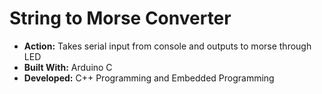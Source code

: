# String to Morse Converter
* __Action:__ Takes serial input from console and outputs to morse through LED
* __Built With:__ Arduino C
* __Developed:__ C++ Programming and Embedded Programming
